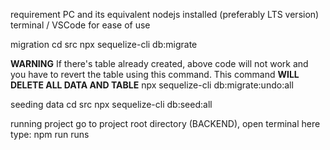 requirement
PC and its equivalent
nodejs installed (preferably LTS version)
terminal / VSCode for ease of use

migration
cd src
npx sequelize-cli db:migrate

**WARNING**
If there's table already created, above code will not work and you have to revert the table using this command.
This command **WILL DELETE ALL DATA AND TABLE**
npx sequelize-cli db:migrate:undo:all


seeding data
cd src
npx sequelize-cli db:seed:all

running project
go to project root directory (BACKEND), open terminal here
type:
npm run runs

